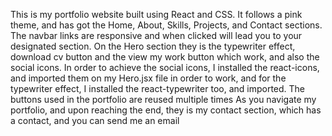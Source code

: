 This is my portfolio website built using React and CSS. It follows a pink theme, and has got the Home, About, Skills, Projects, and Contact sections. The navbar links are responsive and when clicked will lead you to your designated section. On the Hero section they is the typewriter effect, download cv button and the view my work button which work, and also the social icons. In order to achieve the social icons, I installed the react-icons, and imported them on my Hero.jsx file in order to work, and for the typewriter effect, I installed the react-typewriter too, and imported. The buttons used in the portfolio are reused multiple times As you navigate my portfolio, and upon reaching the end, they is my contact section, which has a contact, and you can send me an email
